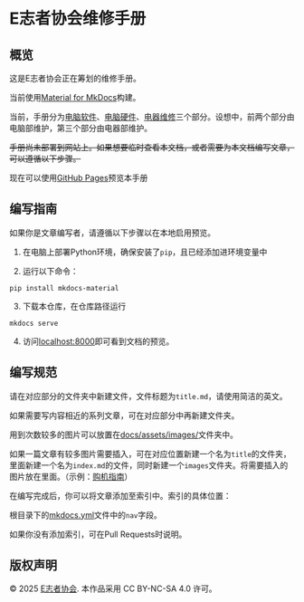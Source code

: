 # E志者协会维修手册

## 概览

这是E志者协会正在筹划的维修手册。

当前使用[Material for MkDocs](https://squidfunk.github.io/mkdocs-material/)构建。

当前，手册分为[电脑软件](docs/software/)、[电脑硬件](docs/hardware/)、[电器维修](docs/appliance/)三个部分。设想中，前两个部分由电脑部维护，第三个部分由电器部维护。

~~手册尚未部署到网站上。如果想要临时查看本文档，或者需要为本文档编写文章，可以遵循以下步骤。~~

现在可以使用[GitHub Pages](https://zjjncsn.github.io/EVA-manual/)预览本手册

## 编写指南

如果你是文章编写者，请遵循以下步骤以在本地启用预览。

1. 在电脑上部署Python环境，确保安装了`pip`，且已经添加进环境变量中

2. 运行以下命令：
```shell
pip install mkdocs-material
```
3. 下载本仓库，在仓库路径运行
```shell
mkdocs serve
```
4. 访问[localhost:8000](localhost:8000)即可看到文档的预览。

## 编写规范

请在对应部分的文件夹中新建文件，文件标题为`title.md`，请使用简洁的英文。

如果需要写内容相近的系列文章，可在对应部分中再新建文件夹。

用到次数较多的图片可以放置在[docs/assets/images/](docs/assets/images/)文件夹中。

如果一篇文章有较多图片需要插入，可在对应位置新建一个名为`title`的文件夹，里面新建一个名为`index.md`的文件，同时新建一个`images`文件夹。将需要插入的图片放在里面。（示例：[购机指南](docs/purchasing-guide/2025-1/)）

在编写完成后，你可以将文章添加至索引中。索引的具体位置：

根目录下的[mkdocs.yml](mkdocs.yml)文件中的`nav`字段。

如果你没有添加索引，可在Pull Requests时说明。

## 版权声明

© 2025 [E志者协会](https://zjueva.net). 本作品采用 CC BY-NC-SA 4.0 许可。